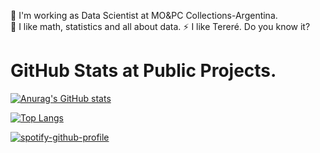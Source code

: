 

<!--
**eeeds/eeeds** is a ✨ _special_ ✨ repository because its `README.md` (this file) appears on your GitHub profile.

Here are some ideas to get you started:

- 🔭 I’m currently working on ...
- 🌱 I’m currently learning ...
- 👯 I’m looking to collaborate on ...
- 🤔 I’m looking for help with ...
- 💬 Ask me about ...
- 📫 How to reach me: ...
- 😄 Pronouns: ...
- ⚡ Fun fact: ...
-->
🔭 I'm working as Data Scientist at MO&PC Collections-Argentina. <br />
🌱 I like math, statistics and all about data.
⚡ I like Tereré. Do you know it? <br />

# GitHub Stats at Public Projects.

[![Anurag's GitHub stats](https://github-readme-stats.vercel.app/api?username=eeeds)](https://github.com/anuraghazra/github-readme-stats)

[![Top Langs](https://github-readme-stats.vercel.app/api/top-langs/?username=eeeds&langs_count=8&layout=compact)](https://github.com/anuraghazra/github-readme-stats)

[![spotify-github-profile](https://spotify-github-profile.vercel.app/api/view?uid=cwyarnsfilfdt2ay7py7e7hxw&cover_image=true&theme=default)](https://github.com/kittinan/spotify-github-profile)
